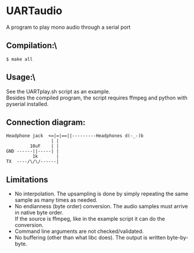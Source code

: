# UARTaudio
A program to play mono audio through a serial port

## Compilation:\
``$ make all``

## Usage:\
See the UARTplay.sh script as an example.\
Besides the compiled program, the script requires ffmpeg and python with pyserial installed.

## Connection diagram:

```
Headphone jack  <=|=|==||---------Headphones d(-_-)b
                 | |
         10uF    | |
GND ------||-----| |
          1k       |
TX  ----/\/\/------|
```

## Limitations
* No interpolation. The upsampling is done by simply repeating the same sample as many times as needed.
* No endianness (byte order) conversion. The audio samples must arrive in native byte order.\
If the source is ffmpeg, like in the example script it can do the conversion.
* Command line arguments are not checked/validated.
* No buffering (other than what libc does). The output is written byte-by-byte.
